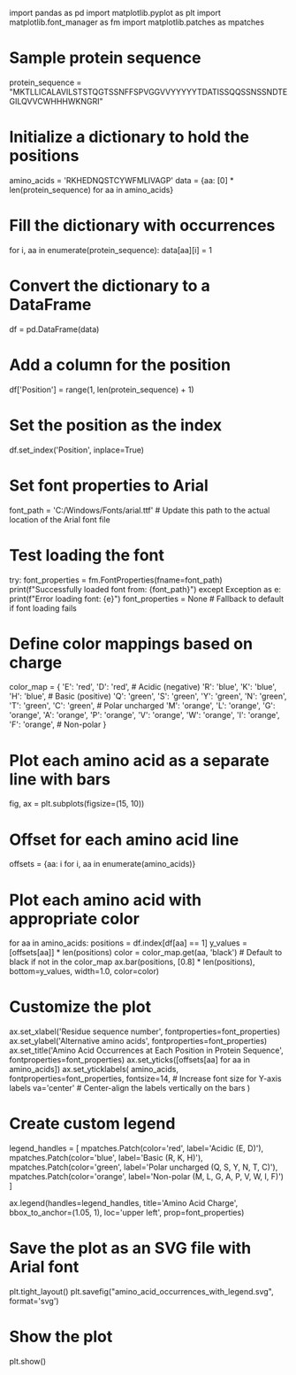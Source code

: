 import pandas as pd
import matplotlib.pyplot as plt
import matplotlib.font_manager as fm
import matplotlib.patches as mpatches

# Sample protein sequence
protein_sequence = "MKTLLICALAVILSTSTQGTSSNFFSPVGGVVYYYYYTDATISSQQSSNSSNDTEGILQVVCWHHHWKNGRI"

# Initialize a dictionary to hold the positions
amino_acids = 'RKHEDNQSTCYWFMLIVAGP'
data = {aa: [0] * len(protein_sequence) for aa in amino_acids}

# Fill the dictionary with occurrences
for i, aa in enumerate(protein_sequence):
    data[aa][i] = 1

# Convert the dictionary to a DataFrame
df = pd.DataFrame(data)

# Add a column for the position
df['Position'] = range(1, len(protein_sequence) + 1)

# Set the position as the index
df.set_index('Position', inplace=True)

# Set font properties to Arial
font_path = 'C:/Windows/Fonts/arial.ttf'  # Update this path to the actual location of the Arial font file

# Test loading the font
try:
    font_properties = fm.FontProperties(fname=font_path)
    print(f"Successfully loaded font from: {font_path}")
except Exception as e:
    print(f"Error loading font: {e}")
    font_properties = None  # Fallback to default if font loading fails

# Define color mappings based on charge
color_map = {
    'E': 'red', 'D': 'red',          # Acidic (negative)
    'R': 'blue', 'K': 'blue', 'H': 'blue',  # Basic (positive)
    'Q': 'green', 'S': 'green', 'Y': 'green', 'N': 'green', 'T': 'green', 'C': 'green',  # Polar uncharged
    'M': 'orange', 'L': 'orange', 'G': 'orange', 'A': 'orange', 
    'P': 'orange', 'V': 'orange', 'W': 'orange', 'I': 'orange', 'F': 'orange',  # Non-polar
}

# Plot each amino acid as a separate line with bars
fig, ax = plt.subplots(figsize=(15, 10))

# Offset for each amino acid line
offsets = {aa: i for i, aa in enumerate(amino_acids)}

# Plot each amino acid with appropriate color
for aa in amino_acids:
    positions = df.index[df[aa] == 1]
    y_values = [offsets[aa]] * len(positions)
    color = color_map.get(aa, 'black')  # Default to black if not in the color_map
    ax.bar(positions, [0.8] * len(positions), bottom=y_values, width=1.0, color=color)

# Customize the plot
ax.set_xlabel('Residue sequence number', fontproperties=font_properties)
ax.set_ylabel('Alternative amino acids', fontproperties=font_properties)
ax.set_title('Amino Acid Occurrences at Each Position in Protein Sequence', fontproperties=font_properties)
ax.set_yticks([offsets[aa] for aa in amino_acids])
ax.set_yticklabels(
    amino_acids, 
    fontproperties=font_properties, 
    fontsize=14,  # Increase font size for Y-axis labels
    va='center'   # Center-align the labels vertically on the bars
)

# Create custom legend
legend_handles = [
    mpatches.Patch(color='red', label='Acidic (E, D)'),
    mpatches.Patch(color='blue', label='Basic (R, K, H)'),
    mpatches.Patch(color='green', label='Polar uncharged (Q, S, Y, N, T, C)'),
    mpatches.Patch(color='orange', label='Non-polar (M, L, G, A, P, V, W, I, F)')
]

ax.legend(handles=legend_handles, title='Amino Acid Charge', bbox_to_anchor=(1.05, 1), loc='upper left', prop=font_properties)

# Save the plot as an SVG file with Arial font
plt.tight_layout()
plt.savefig("amino_acid_occurrences_with_legend.svg", format='svg')

# Show the plot
plt.show()
